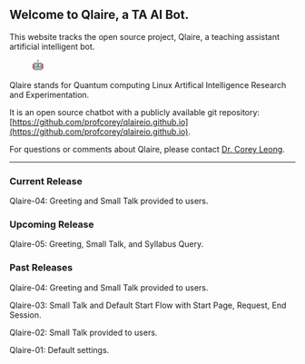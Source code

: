 ## Welcome to Qlaire, a TA AI Bot.

This website tracks the open source project, Qlaire, a teaching assistant artificial intelligent bot.

<p align="left">
<figure>
    <img src="/robot.png" width="20" height="20" alt="Qlaire">
</figure>
Qlaire stands for Quantum computing Linux Artifical Intelligence Research and Experimentation.    
</p>

It is an open source chatbot with a publicly available git repository: [https://github.com/profcorey/qlaireio.github.io](https://github.com/profcorey/qlaireio.github.io). 

For questions or comments about Qlaire, please contact [Dr. Corey Leong](https://github.com/profcorey).

---

### Current Release
Qlaire-04: Greeting and Small Talk provided to users.

### Upcoming Release
Qlaire-05: Greeting, Small Talk, and Syllabus Query.

### Past Releases

Qlaire-04: Greeting and Small Talk provided to users.

Qlaire-03: Small Talk and Default Start Flow with Start Page, Request, End Session.

Qlaire-02: Small Talk provided to users.

Qlaire-01: Default settings.

